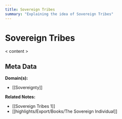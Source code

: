 ```yaml
---
title: Sovereign Tribes
summary: "Explaining the idea of Sovereign Tribes"
---
```


# Sovereign Tribes

< content >


## Meta Data

**Domain(s):**
- [[Sovereignty]]

**Related Notes:**
- [[Sovereign Tribes 1]]
- [[highlights/Export/Books/The Sovereign Individual]]

